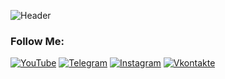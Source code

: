 ![Header](https://github.com/sviridofficial/sviridofficial/blob/main/%D0%92%D1%8B%D1%81%D1%82%D0%B0%D0%B2%D0%BA%D0%B0%20%D1%80%D0%B0%D0%B1%D0%BE%D1%82.gif)

### Follow Me:
[![YouTube](https://img.shields.io/badge/-YouTube-090909?style=for-the-badge&logo=YouTube&logoColor=FF0000)](https://www.youtube.com/channel/UCBg3Gw-HrOHq6EPrh2aXi-g)
[![Telegram](https://img.shields.io/badge/-Telegram-090909?style=for-the-badge&logo=telegram&logoColor=27A0D9)](https://t.me/KKKASTETTT)
[![Instagram](https://img.shields.io/badge/-Instagram-090909?style=for-the-badge&logo=instagram&logoColor=B4068E)](https://www.instagram.com/sviridov_kkk)
[![Vkontakte](https://img.shields.io/badge/-Vkontakte-090909?style=for-the-badge&logo=Vk&logoColor=4F7DB3)](https://vk.com/sviridov_kkk)


